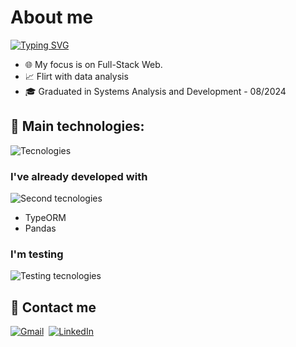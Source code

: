 # About me

[![Typing SVG](https://readme-typing-svg.herokuapp.com/?color=0a5bfc&size=35&vCenter=true&width=1000&lines=Hello+World!;My+name+is+Rafael+César.;I+from+Brazil,+Ceará.;Welcome!+😁)](https://git.io/typing-svg)

- 🌐 My focus is on Full-Stack Web.
- 📈 Flirt with data analysis
- 🎓 Graduated in Systems Analysis and Development - 08/2024

## 🔧 Main technologies:
![Tecnologies](https://skillicons.dev/icons?i=typescript,nodejs,express,react,linux,bash,git)

### I've already developed with
![Second tecnologies](https://skillicons.dev/icons?i=nextjs,vite,postgres,prisma,bootstrap,tailwind,selenium,python)&nbsp;
- TypeORM
- Pandas

### I'm testing
![Testing tecnologies](https://skillicons.dev/icons?i=angular,bun,elysia,htmx,docker)&nbsp;


## 📲 Contact me
[![Gmail](https://img.shields.io/badge/Gmail-D14836?style=for-the-badge&logo=gmail&logoColor=white)](mailto:rafaelcesar988@gmail.com?subject=Contacting_via_GitHub)&nbsp;
[![LinkedIn](https://img.shields.io/badge/LinkedIn-0077B5?style=for-the-badge&logo=linkedin&logoColor=white)](https://www.linkedin.com/in/rafaelcesar0/)&nbsp;


